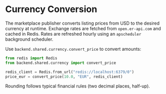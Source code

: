 # Currency Conversion

The marketplace publisher converts listing prices from USD to the desired currency at runtime. Exchange rates are fetched from `open.er-api.com` and cached in Redis. Rates are refreshed hourly using an `apscheduler` background scheduler.

Use `backend.shared.currency.convert_price` to convert amounts:

```python
from redis import Redis
from backend.shared.currency import convert_price

redis_client = Redis.from_url("redis://localhost:6379/0")
price_eur = convert_price(10.0, "EUR", redis_client)
```

Rounding follows typical financial rules (two decimal places, half-up).
